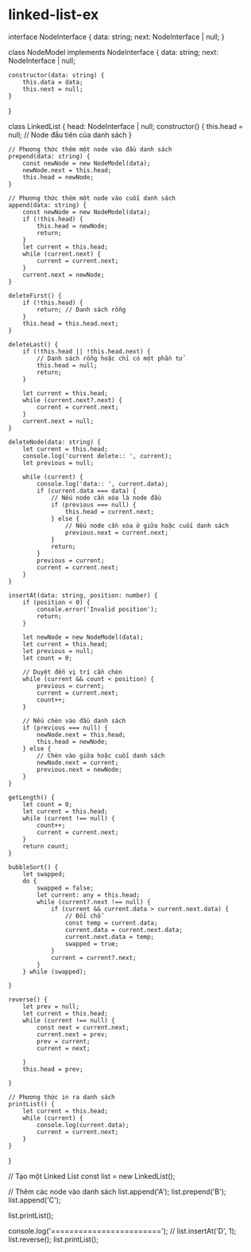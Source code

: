 # linked-list-ex


interface NodeInterface {
    data: string;
    next: NodeInterface | null;
}

class NodeModel implements NodeInterface {
    data: string;
    next: NodeInterface | null;

    constructor(data: string) {
        this.data = data;
        this.next = null;
    }
}

class LinkedList {
    head: NodeInterface | null;
    constructor() {
        this.head = null; // Node đầu tiên của danh sách
    }

    // Phương thức thêm một node vào đầu danh sách
    prepend(data: string) {
        const newNode = new NodeModel(data);
        newNode.next = this.head;
        this.head = newNode;
    }

    // Phương thức thêm một node vào cuối danh sách
    append(data: string) {
        const newNode = new NodeModel(data);
        if (!this.head) {
            this.head = newNode;
            return;
        }
        let current = this.head;
        while (current.next) {
            current = current.next;
        }
        current.next = newNode;
    }

    deleteFirst() {
        if (!this.head) {
            return; // Danh sách rỗng
        }
        this.head = this.head.next;
    }

    deleteLast() {
        if (!this.head || !this.head.next) {
            // Danh sách rỗng hoặc chỉ có một phần tử
            this.head = null;
            return;
        }

        let current = this.head;
        while (current.next?.next) {
            current = current.next;
        }
        current.next = null;
    }

    deleteNode(data: string) {
        let current = this.head;
        console.log('current delete:: ', current);
        let previous = null;

        while (current) {
            console.log('data:: ', current.data);
            if (current.data === data) {
                // Nếu node cần xóa là node đầu
                if (previous === null) {
                    this.head = current.next;
                } else {
                    // Nếu node cần xóa ở giữa hoặc cuối danh sách
                    previous.next = current.next;
                }
                return;
            }
            previous = current;
            current = current.next;
        }
    }

    insertAt(data: string, position: number) {
        if (position < 0) {
            console.error('Invalid position');
            return;
        }

        let newNode = new NodeModel(data);
        let current = this.head;
        let previous = null;
        let count = 0;

        // Duyệt đến vị trí cần chèn
        while (current && count < position) {
            previous = current;
            current = current.next;
            count++;
        }

        // Nếu chèn vào đầu danh sách
        if (previous === null) {
            newNode.next = this.head;
            this.head = newNode;
        } else {
            // Chèn vào giữa hoặc cuối danh sách
            newNode.next = current;
            previous.next = newNode;
        }
    }

    getLength() {
        let count = 0;
        let current = this.head;
        while (current !== null) {
            count++;
            current = current.next;
        }
        return count;
    }

    bubbleSort() {
        let swapped;
        do {
            swapped = false;
            let current: any = this.head;
            while (current?.next !== null) {
                if (current && current.data > current.next.data) {
                    // Đổi chỗ
                    const temp = current.data;
                    current.data = current.next.data;
                    current.next.data = temp;
                    swapped = true;
                }
                current = current?.next;
            }
        } while (swapped);

    }

    reverse() {
        let prev = null;
        let current = this.head;
        while (current !== null) {
            const next = current.next;
            current.next = prev;
            prev = current;
            current = next;

        }
        this.head = prev;

    }

    // Phương thức in ra danh sách
    printList() {
        let current = this.head;
        while (current) {
            console.log(current.data);
            current = current.next;
        }
    }
}

// Tạo một Linked List
const list = new LinkedList();

// Thêm các node vào danh sách
list.append('A');
list.prepend('B');
list.append('C');

list.printList();

console.log('========================');
// list.insertAt('D', 1);
list.reverse();
list.printList();

